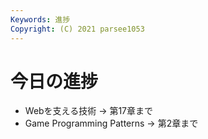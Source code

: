 ```yaml
---
Keywords: 進捗
Copyright: (C) 2021 parsee1053
---
```


# 今日の進捗
* Webを支える技術 → 第17章まで
* Game Programming Patterns → 第2章まで
